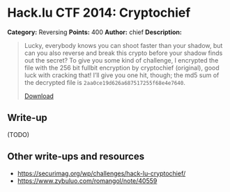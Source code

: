# Hack.lu CTF 2014: Cryptochief

**Category:** Reversing
**Points:** 400
**Author:** chief
**Description:**

> Lucky,
> everybody knows you can shoot faster than your shadow, but can you also reverse and break this crypto before your shadow finds out the secret? To give you some kind of challenge, I encrypted the file with the 256 bit fullbit encryption by cryptochief (original), good luck with cracking that! I’ll give you one hit, though; the md5 sum of the decrypted file is `2aa0ce19d626a687517255f68e4e7640`.
>
> [Download](upload_cryptochief_8e7787ef39963a4cfc2d838e70d4ddf0.zip)

## Write-up

(TODO)

## Other write-ups and resources

* <https://securimag.org/wp/challenges/hack-lu-cryptochief/>
* <https://www.zybuluo.com/romangol/note/40559>
